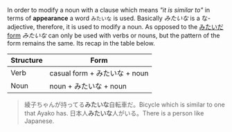 In order to modify a noun with a clause which means *"it is similar to"* in terms of **appearance** a word `みたいな` is used. Basically *みたいな* is a な-adjective, therefore, it is used to modify a noun. As opposed to the [みたいだ form](82) *みたいな* can only be used with verbs or nouns, but the pattern of the form remains the same. Its recap in the table below.

|Structure|Form|
|-|-|
|Verb|casual form + みたいな + noun|
|Noun|noun + みたいな + noun|

>綾子ちゃんが持ってる**みたいな**自転車だ。Bicycle which is similar to one that Ayako has.
>日本人**みたいな**人がいる。There is a person like Japanese.